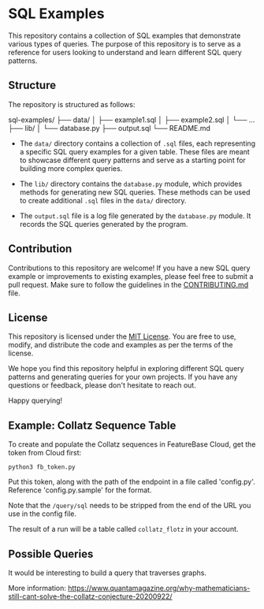 # SQL Examples

This repository contains a collection of SQL examples that demonstrate various types of queries. The purpose of this repository is to serve as a reference for users looking to understand and learn different SQL query patterns.

## Structure

The repository is structured as follows:

sql-examples/
├── data/
│ ├── example1.sql
│ ├── example2.sql
│ └── ...
├── lib/
│ └── database.py
├── output.sql
└── README.md


- The `data/` directory contains a collection of `.sql` files, each representing a specific SQL query examples for a given table. These files are meant to showcase different query patterns and serve as a starting point for building more complex queries.

- The `lib/` directory contains the `database.py` module, which provides methods for generating new SQL queries. These methods can be used to create additional `.sql` files in the `data/` directory.

- The `output.sql` file is a log file generated by the `database.py` module. It records the SQL queries generated by the program.

## Contribution

Contributions to this repository are welcome! If you have a new SQL query example or improvements to existing examples, please feel free to submit a pull request. Make sure to follow the guidelines in the [CONTRIBUTING.md](CONTRIBUTING.md) file.

## License

This repository is licensed under the [MIT License](LICENSE). You are free to use, modify, and distribute the code and examples as per the terms of the license.

We hope you find this repository helpful in exploring different SQL query patterns and generating queries for your own projects. If you have any questions or feedback, please don't hesitate to reach out.

Happy querying!

## Example: Collatz Sequence Table
To create and populate the Collatz sequences in FeatureBase Cloud, get the token from Cloud first:

```
python3 fb_token.py
```

Put this token, along with the path of the endpoint in a file called 'config.py'. Reference 'config.py.sample' for the format.

Note that the `/query/sql` needs to be stripped from the end of the URL you use in the config file.

The result of a run will be a table called `collatz_flotz` in your account.

## Possible Queries
It would be interesting to build a query that traverses graphs.

More information: https://www.quantamagazine.org/why-mathematicians-still-cant-solve-the-collatz-conjecture-20200922/
